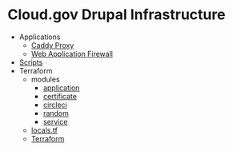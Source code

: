 # Cloud.gov Drupal Infrastructure

- Applications
    - [Caddy Proxy](applications/caddy-proxy/README.md)
    - [Web Application Firewall](applications/nginx-waf/README.md)
- [Scripts](docs/scripts.MD)
- Terraform
    - modules
        - [application](modules/application/README.md)
        - [certificate](modules/certificate/README.md)
        - [circleci](modules/circleci/README.md)
        - [random](modules/random/README.md)
        - [service](modules/service/README.md)
    - [locals.tf](docs/locals.tf.MD)
    - [Terraform](TERRAFORM.md)
